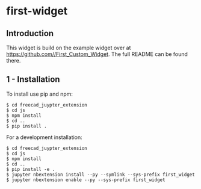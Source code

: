 # first-widget

## Introduction

This widget is build on the example widget over at https://github.com//First_Custom_Widget. The full README can be found there.

## 1 - Installation

To install use pip and npm:

    $ cd freecad_juypter_extension
    $ cd js
    $ npm install
    $ cd ..
    $ pip install .

For a development installation:

    $ cd freecad_juypter_extension
    $ cd js
    $ npm install
    $ cd ..
    $ pip install -e .
    $ jupyter nbextension install --py --symlink --sys-prefix first_widget
    $ jupyter nbextension enable --py --sys-prefix first_widget
